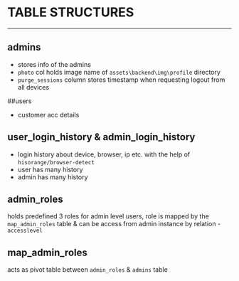 # TABLE STRUCTURES #

----------

## admins
- stores info of the admins
- `photo` col holds image name of `assets\backend\img\profile` directory
- `purge_sessions` column stores timestamp when requesting logout from all devices


##users
- customer acc details

## user\_login\_history & admin\_login\_history

- login history about device, browser, ip etc. with the help of `hisorange/browser-detect`
- user has many history
- admin has many history

## admin_roles ##
holds predefined 3 roles for admin level users, role is mapped by the `map_admin_roles` table & can be access from admin instance by relation - `accesslevel`

## map\_admin\_roles ##
acts as pivot table between `admin_roles` & `admins` table
